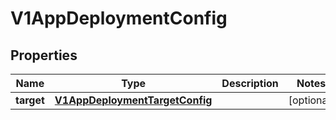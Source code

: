 # V1AppDeploymentConfig

## Properties
Name | Type | Description | Notes
------------ | ------------- | ------------- | -------------
**target** | [**V1AppDeploymentTargetConfig**](V1AppDeploymentTargetConfig.md) |  |  [optional]
